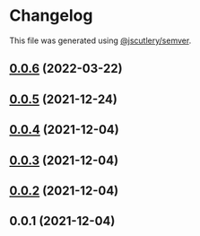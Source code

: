 # Changelog

This file was generated using [@jscutlery/semver](https://github.com/jscutlery/semver).

## [0.0.6](https://github.com/maxence-lefebvre/techcom/compare/api-0.0.5...api-0.0.6) (2022-03-22)



## [0.0.5](https://github.com/maxence-lefebvre/techcom/compare/api-0.0.4...api-0.0.5) (2021-12-24)



## [0.0.4](https://github.com/maxence-lefebvre/techcom/compare/api-0.0.3...api-0.0.4) (2021-12-04)



## [0.0.3](https://github.com/maxence-lefebvre/techcom/compare/api-0.0.2...api-0.0.3) (2021-12-04)



## [0.0.2](https://github.com/maxence-lefebvre/techcom/compare/api-0.0.1...api-0.0.2) (2021-12-04)



## 0.0.1 (2021-12-04)
